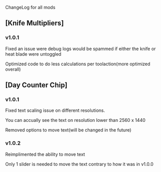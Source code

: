 ChangeLog for all mods

## [Knife Multipliers]

### v1.0.1
Fixed an issue were debug logs would be spammed if either the knife or heat blade were untoggled

Optimized code to do less calculations per toolaction(more optimized overall)

## [Day Counter Chip]

### v1.0.1
Fixed text scaling issue on different resolutions.

You can accually see the text on resolution lower than 2560 x 1440

Removed options to move text(will be changed in the future)

### v1.0.2
Reimplimented the ability to move text

Only 1 slider is needed to move the text contrary to how it was in v1.0.0

